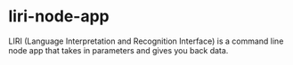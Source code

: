 # liri-node-app

LIRI (Language Interpretation and Recognition Interface) is a command line node app that takes in parameters and gives you back data.